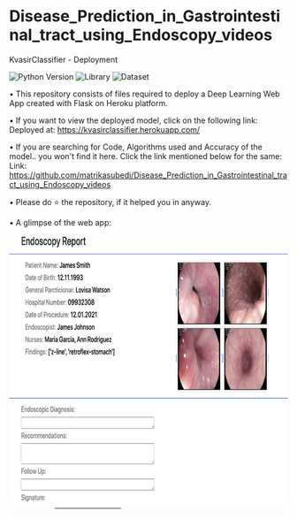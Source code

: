 # Disease_Prediction_in_Gastrointestinal_tract_using_Endoscopy_videos

KvasirClassifier - Deployment

![Python Version](https://img.shields.io/badge/Python%20Version-3.6-brightgreen.svg) ![Library](https://img.shields.io/badge/Library-Keras-blue.svg) ![Dataset](https://img.shields.io/badge/Dataset-Kvasir-red.svg)

• This repository consists of files required to deploy a Deep Learning Web App created with Flask on Heroku platform.

• If you want to view the deployed model, click on the following link:
Deployed at: https://kvasirclassifier.herokuapp.com/

• If you are searching for Code, Algorithms used and Accuracy of the model.. you won't find it here. Click the link mentioned below for the same:
Link: https://github.com/matrikasubedi/Disease_Prediction_in_Gastrointestinal_tract_using_Endoscopy_videos

• Please do ⭐ the repository, if it helped you in anyway.

• A glimpse of the web app:

<img src="static/images/output.png" height="500" weidth="500">
